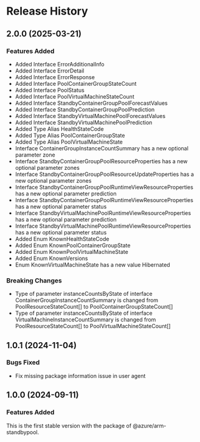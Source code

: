 # Release History
    
## 2.0.0 (2025-03-21)
    
### Features Added

  - Added Interface ErrorAdditionalInfo
  - Added Interface ErrorDetail
  - Added Interface ErrorResponse
  - Added Interface PoolContainerGroupStateCount
  - Added Interface PoolStatus
  - Added Interface PoolVirtualMachineStateCount
  - Added Interface StandbyContainerGroupPoolForecastValues
  - Added Interface StandbyContainerGroupPoolPrediction
  - Added Interface StandbyVirtualMachinePoolForecastValues
  - Added Interface StandbyVirtualMachinePoolPrediction
  - Added Type Alias HealthStateCode
  - Added Type Alias PoolContainerGroupState
  - Added Type Alias PoolVirtualMachineState
  - Interface ContainerGroupInstanceCountSummary has a new optional parameter zone
  - Interface StandbyContainerGroupPoolResourceProperties has a new optional parameter zones
  - Interface StandbyContainerGroupPoolResourceUpdateProperties has a new optional parameter zones
  - Interface StandbyContainerGroupPoolRuntimeViewResourceProperties has a new optional parameter prediction
  - Interface StandbyContainerGroupPoolRuntimeViewResourceProperties has a new optional parameter status
  - Interface StandbyVirtualMachinePoolRuntimeViewResourceProperties has a new optional parameter prediction
  - Interface StandbyVirtualMachinePoolRuntimeViewResourceProperties has a new optional parameter status
  - Added Enum KnownHealthStateCode
  - Added Enum KnownPoolContainerGroupState
  - Added Enum KnownPoolVirtualMachineState
  - Added Enum KnownVersions
  - Enum KnownVirtualMachineState has a new value Hibernated

### Breaking Changes

  - Type of parameter instanceCountsByState of interface ContainerGroupInstanceCountSummary is changed from PoolResourceStateCount[] to PoolContainerGroupStateCount[]
  - Type of parameter instanceCountsByState of interface VirtualMachineInstanceCountSummary is changed from PoolResourceStateCount[] to PoolVirtualMachineStateCount[]
    
## 1.0.1 (2024-11-04)

### Bugs Fixed

- Fix missing package information issue in user agent
    
## 1.0.0 (2024-09-11)

### Features Added

This is the first stable version with the package of @azure/arm-standbypool.

